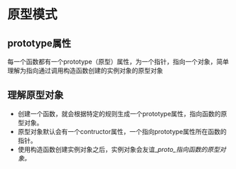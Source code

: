 # 原型模式

## prototype属性

每一个函数都有一个prototype（原型）属性，为一个指针，指向一个对象，简单理解为指向通过调用构造函数创建的实例对象的原型对象



## 理解原型对象

* 创建一个函数，就会根据特定的规则生成一个prototype属性，指向函数的原型对象。
* 原型对象默认会有一个contructor属性，一个指向prototype属性所在函数的指针。
* 使用构造函数创建实例对象之后，实例对象会友谊\__proto\_指向函数的原型对象。_



